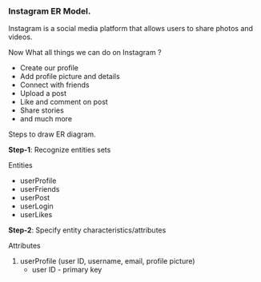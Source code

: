 ### Instagram ER Model.
Instagram is a social media platform that allows users to share photos and videos.

Now What all things we can do on Instagram ?
- Create our profile
- Add profile picture and details
- Connect with friends
- Upload a post
- Like and comment on post
- Share stories
- and much more

Steps to draw ER diagram.

**Step-1**: Recognize entities sets

Entities
- userProfile
- userFriends
- userPost
- userLogin
- userLikes

**Step-2**: Specify entity characteristics/attributes

Attributes
1. userProfile (user ID, username, email, profile picture)
	- user ID - primary key